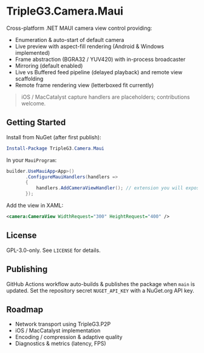# TripleG3.Camera.Maui

Cross-platform .NET MAUI camera view control providing:

- Enumeration & auto-start of default camera
- Live preview with aspect-fill rendering (Android & Windows implemented)
- Frame abstraction (BGRA32 / YUV420) with in-process broadcaster
- Mirroring (default enabled)
- Live vs Buffered feed pipeline (delayed playback) and remote view scaffolding
- Remote frame rendering view (letterboxed fit currently)

> iOS / MacCatalyst capture handlers are placeholders; contributions welcome.

## Getting Started

Install from NuGet (after first publish):

```powershell
Install-Package TripleG3.Camera.Maui
```

In your `MauiProgram`:

```csharp
builder.UseMauiApp<App>()
       .ConfigureMauiHandlers(handlers =>
       {
           handlers.AddCameraViewHandler(); // extension you will expose or map
       });
```

Add the view in XAML:

```xml
<camera:CameraView WidthRequest="300" HeightRequest="400" />
```

## License

GPL-3.0-only. See `LICENSE` for details.

## Publishing

GitHub Actions workflow auto-builds & publishes the package when `main` is updated.
Set the repository secret `NUGET_API_KEY` with a NuGet.org API key.

## Roadmap

- Network transport using TripleG3.P2P
- iOS / MacCatalyst implementation
- Encoding / compression & adaptive quality
- Diagnostics & metrics (latency, FPS)
